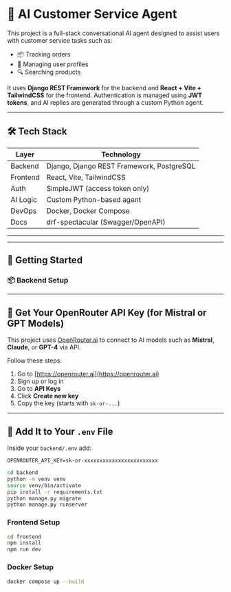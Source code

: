 # 🤖 AI Customer Service Agent

This project is a full-stack conversational AI agent designed to assist users with customer service tasks such as:

- 📦 Tracking orders
- 👤 Managing user profiles
- 🔍 Searching products

It uses **Django REST Framework** for the backend and **React + Vite + TailwindCSS** for the frontend. Authentication is managed using **JWT tokens**, and AI replies are generated through a custom Python agent.

---

## 🛠️ Tech Stack

| Layer        | Technology                            |
|--------------|----------------------------------------|
| Backend      | Django, Django REST Framework, PostgreSQL |
| Frontend     | React, Vite, TailwindCSS               |
| Auth         | SimpleJWT (access token only)          |
| AI Logic     | Custom Python-based agent              |
| DevOps       | Docker, Docker Compose                 |
| Docs         | drf-spectacular (Swagger/OpenAPI)      |

---

---

## 🚀 Getting Started

### 📦 Backend Setup

---

## 🔐 Get Your OpenRouter API Key (for Mistral or GPT Models)

This project uses [OpenRouter.ai](https://openrouter.ai) to connect to AI models such as **Mistral**, **Claude**, or **GPT-4** via API.

Follow these steps:

1. Go to [https://openrouter.ai](https://openrouter.ai)
2. Sign up or log in
3. Go to **API Keys**
4. Click **Create new key**
5. Copy the key (starts with `sk-or-...`)

---

## 🔑 Add It to Your `.env` File

Inside your `backend/.env` add:

```env
OPENROUTER_API_KEY=sk-or-xxxxxxxxxxxxxxxxxxxxxxxx
```
```bash
cd backend
python -m venv venv
source venv/bin/activate
pip install -r requirements.txt
python manage.py migrate
python manage.py runserver
```
### Frontend Setup
```bash
cd frontend
npm install
npm run dev
```

### Docker Setup
```bash
docker compose up --build
```




